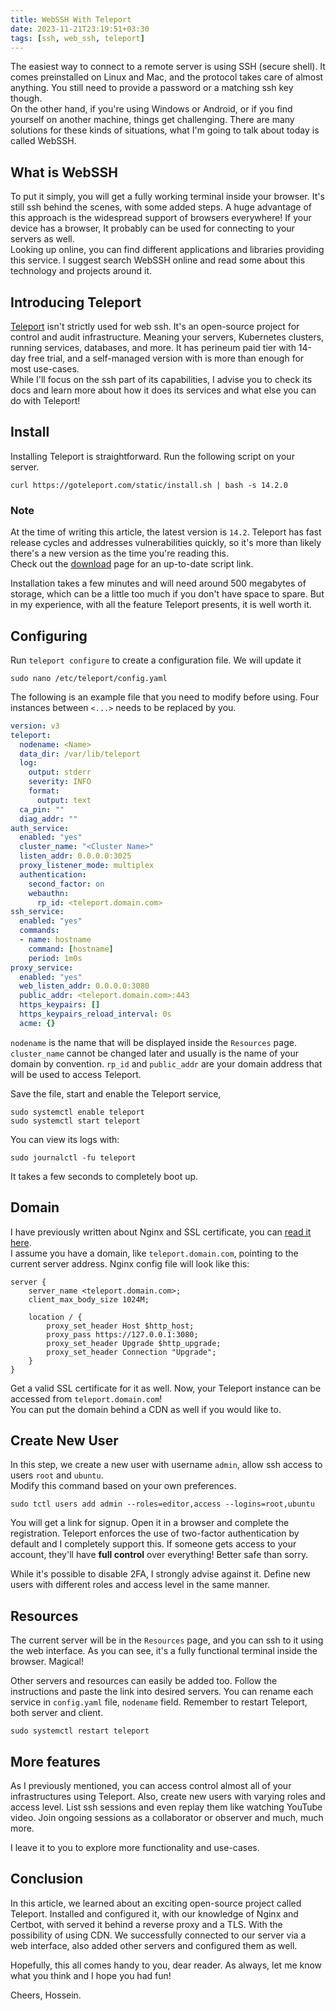 ```yaml
---
title: WebSSH With Teleport
date: 2023-11-21T23:19:51+03:30
tags: [ssh, web_ssh, teleport]
---
```


The easiest way to connect to a remote server is using SSH (secure shell). It comes preinstalled on Linux and Mac,
and the protocol takes care of almost anything. You still need to provide a password or a matching ssh key though.  
On the other hand, if you're using Windows or Android, or if you find yourself on another machine, things get challenging.
There are many solutions for these kinds of situations, what I'm going to talk about today is called WebSSH.

## What is WebSSH

To put it simply, you will get a fully working terminal inside your browser. It's still ssh behind the scenes, with some added steps.
A huge advantage of this approach is the widespread support of browsers everywhere! If your device has a browser,
It probably can be used for connecting to your servers as well.  
Looking up online, you can find different applications and libraries providing this service. I suggest search WebSSH online and
read some about this technology and projects around it.

## Introducing Teleport

[Teleport](https://goteleport.com/) isn't strictly used for web ssh. It's an open-source project for control and audit infrastructure.
Meaning your servers, Kubernetes clusters, running services, databases, and more. It has perineum paid tier with 14-day free trial,
and a self-managed version with is more than enough for most use-cases.  
While I'll focus on the ssh part of its capabilities, I advise you to check its docs and learn more about how it does its services
and what else you can do with Teleport!

## Install

Installing Teleport is straightforward. Run the following script on your server.

```shell
curl https://goteleport.com/static/install.sh | bash -s 14.2.0
```
### Note

At the time of writing this article, the latest version is `14.2`. Teleport has fast release cycles and addresses vulnerabilities quickly,
so it's more than likely there's a new version as the time you're reading this.  
Check out the [download](https://goteleport.com/download/) page for an up-to-date script link.

Installation takes a few minutes and will need around 500 megabytes of storage, which can be a little too much if you don't have
space to spare. But in my experience, with all the feature Teleport presents, it is well worth it.

## Configuring

Run `teleport configure` to create a configuration file. We will update it

```shell
sudo nano /etc/teleport/config.yaml
```

The following is an example file that you need to modify before using. Four instances between `<...>` needs to be replaced by you.

```yaml
version: v3
teleport:
  nodename: <Name>
  data_dir: /var/lib/teleport
  log:
    output: stderr
    severity: INFO
    format:
      output: text
  ca_pin: ""
  diag_addr: ""
auth_service:
  enabled: "yes"
  cluster_name: "<Cluster Name>"
  listen_addr: 0.0.0.0:3025
  proxy_listener_mode: multiplex
  authentication:
    second_factor: on
    webauthn:
      rp_id: <teleport.domain.com>
ssh_service:
  enabled: "yes"
  commands:
  - name: hostname
    command: [hostname]
    period: 1m0s
proxy_service:
  enabled: "yes"
  web_listen_addr: 0.0.0.0:3080
  public_addr: <teleport.domain.com>:443
  https_keypairs: []
  https_keypairs_reload_interval: 0s
  acme: {}
```
`nodename` is the name that will be displayed inside the `Resources` page.  
`cluster_name` cannot be changed later and usually is the name of your domain by convention.
`rp_id` and `public_addr` are your domain address that will be used to access Teleport.  

Save the file, start and enable the Teleport service,

```shell
sudo systemctl enable teleport
sudo systemctl start teleport
```

You can view its logs with:

```shell
sudo journalctl -fu teleport
```

It takes a few seconds to completely boot up.

## Domain

I have previously written about Nginx and SSL certificate, you can [read it here](https://blog.godlynice.ir/posts/2023-11-08-nginx-setup/).  
I assume you have a domain, like `teleport.domain.com`, pointing to the current server address. Nginx config file will look like this:

```nginx
server {
    server_name <teleport.domain.com>;
    client_max_body_size 1024M;

    location / {
        proxy_set_header Host $http_host;
        proxy_pass https://127.0.0.1:3080;
        proxy_set_header Upgrade $http_upgrade;
        proxy_set_header Connection "Upgrade";
    }
}
```

Get a valid SSL certificate for it as well. Now, your Teleport instance can be accessed from `teleport.domain.com`!  
You can put the domain behind a CDN as well if you would like to.

## Create New User

In this step, we create a new user with username `admin`, allow ssh access to users `root` and `ubuntu`.  
Modify this command based on your own preferences.

```shell
sudo tctl users add admin --roles=editor,access --logins=root,ubuntu
```

You will get a link for signup. Open it in a browser and complete the registration.
Teleport enforces the use of two-factor authentication by default and I completely support this. 
If someone gets access to your account, they'll have **full control** over everything! Better safe than sorry.

While it's possible to disable 2FA, I strongly advise against it.
Define new users with different roles and access level in the same manner.

## Resources

The current server will be in the `Resources` page, and you can ssh to it using the web interface.
As you can see, it's a fully functional terminal inside the browser. Magical!

Other servers and resources can easily be added too. Follow the instructions and paste the link into desired servers.
You can rename each service in `config.yaml` file, `nodename` field. Remember to restart Teleport, both server and client.

```shell
sudo systemctl restart teleport
```

## More features

As I previously mentioned, you can access control almost all of your infrastructures using Teleport.
Also, create new users with varying roles and access level. List ssh sessions and even replay them like watching YouTube video.
Join ongoing sessions as a collaborator or observer and much, much more.  

I leave it to you to explore more functionality and use-cases.

## Conclusion

In this article, we learned about an exciting open-source project called Teleport. Installed and configured it,
with our knowledge of Nginx and Certbot, with served it behind a reverse proxy and a TLS. With the possibility of using CDN.
We successfully connected to our server via a web interface, also added other servers and configured them as well.

Hopefully, this all comes handy to you, dear reader. As always, let me know what you think and I hope you had fun!

Cheers, Hossein.